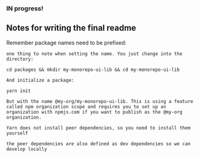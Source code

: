 ### IN progress! ###

## Notes for writing the final readme ##

Remember package names need to be prefixed:

```
one thing to note when setting the name. You just change into the directory:

cd packages && mkdir my-monorepo-ui-lib && cd my-monorepo-ui-lib

And initialize a package:

yarn init

But with the name @my-org/my-monorepo-ui-lib. This is using a feature called npm organization scope and requires you to set up an organization with npmjs.com if you want to publish as the @my-org organization.
```

```
Yarn does not install peer dependencies, so you need to install them yourself

the peer dependencies are also defined as dev dependencies so we can develop locally
```